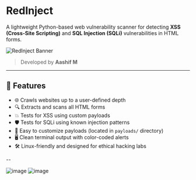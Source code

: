 # RedInject

A lightweight Python-based web vulnerability scanner for detecting **XSS (Cross-Site Scripting)** and **SQL Injection (SQLi)** vulnerabilities in HTML forms.

![RedInject Banner](https://img.shields.io/badge/version-1.0.0-red?style=flat-square)  
> Developed by **Aashif M**

---

## 🚀 Features

- 🌐 Crawls websites up to a user-defined depth
- 🔍 Extracts and scans all HTML forms
- 💥 Tests for XSS using custom payloads
- 🛡️ Tests for SQLi using known injection patterns
- 📂 Easy to customize payloads (located in `payloads/` directory)
- 🖥️ Clean terminal output with color-coded alerts
- 🛠️ Linux-friendly and designed for ethical hacking labs

--

![image](https://github.com/user-attachments/assets/d106779a-28d0-46ac-8459-19dd7605c8e7)
![image](https://github.com/user-attachments/assets/feea9845-07ed-45cc-bfd4-a170c9d878f4)
